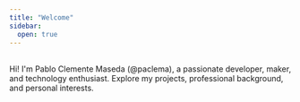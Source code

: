 ```yaml
---
title: "Welcome"
sidebar:
  open: true
---
```


<script>
window.location.href = "/about/";
</script>

<br>
Hi! I'm Pablo Clemente Maseda (@paclema), a passionate developer, maker, and technology enthusiast.  
Explore my projects, professional background, and personal interests.